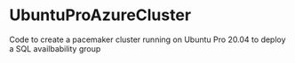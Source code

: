 # UbuntuProAzureCluster
Code to create a pacemaker cluster running on Ubuntu Pro 20.04 to deploy a SQL availbability group
